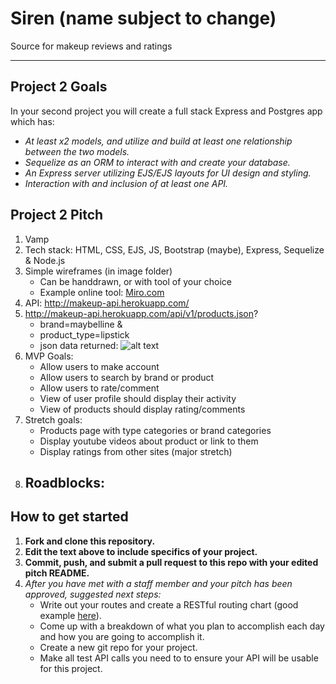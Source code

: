 # Siren (name subject to change)
Source for makeup reviews and ratings

---
## Project 2 Goals

In your second project you will create a full stack Express and Postgres app which has:
- *At least x2 models, and utilize and build at least one relationship between the two models.*
- *Sequelize as an ORM to interact with and create your database.*
- *An Express server utilizing EJS/EJS layouts for UI design and styling.*
- *Interaction with and inclusion of at least one API.*

## Project 2 Pitch 

1. Vamp
2. Tech stack: HTML, CSS, EJS, JS, Bootstrap (maybe), Express, Sequelize & Node.js
3. Simple wireframes (in image folder)
     * Can be handdrawn, or with tool of your choice
     * Example online tool: [Miro.com](https://miro.com/)
5. API: http://makeup-api.herokuapp.com/
6. http://makeup-api.herokuapp.com/api/v1/products.json?
     - brand=maybelline & 
     - product_type=lipstick
     - json data returned:
     ![alt text]('/images/jsondatareturned.png')    
7. MVP Goals:
     - Allow users to make account
     - Allow users to search by brand or product
     - Allow users to rate/comment
     - View of user profile should display their activity
     - View of products should display rating/comments
8. Stretch goals:
     - Products page with type categories or brand categories
     - Display youtube videos about product or link to them
     - Display ratings from other sites (major stretch) 
9. Roadblocks:  
     - 

## How to get started
1. **Fork and clone this repository.**
2. **Edit the text above to include specifics of your project.**
3. **Commit, push, and submit a pull request to this repo with your edited pitch README.**
4. *After you have met with a staff member and your pitch has been approved, suggested next steps:*
      * Write out your routes and create a RESTful routing chart (good example [here](https://gk-hynes.github.io/restful-routes-chart/)).
      * Come up with a breakdown of what you plan to accomplish each day and how you are going to accomplish it.
      * Create a new git repo for your project. 
      * Make all test API calls you need to to ensure your API will be usable for this project. 
      




